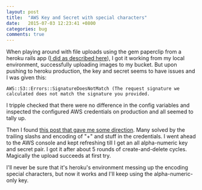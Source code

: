 ```yaml
---
layout: post
title:  "AWS Key and Secret with special characters"
date:   2015-07-03 12:23:41 +0800
categories: bug
comments: true
---
```

When playing around with file uploads using the gem paperclip from a heroku rails app ([I did as described here](https://devcenter.heroku.com/articles/paperclip-s3)), I got it working from my local environment, successfully uploading images to my bucket. But upon pushing to heroku production, the key and secret seems to have issues and I was given this:

````
AWS::S3::Errors::SignatureDoesNotMatch (The request signature we calculated does not match the signature you provided.
````
I tripple checked that there were no difference in the config variables and inspected the configured AWS credentials on production and all seemed to tally up.

Then I found [this post that gave me some direction](http://stackoverflow.com/questions/2777078/amazon-mws-request-signature-calculated-does-not-match-the-signature-provided). Many solved by the trailing slashs and encoding of "+" and stuff in the credentials. I went ahead to the AWS console and kept refreshing till I get an all alpha-numeric key and secret pair. I got it after about 5 rounds of create-and-delete cycles. Magically the upload succeeds at first try.

I'll never be sure that it's heroku's environment messing up the encoding special characters, but now it works and I'll keep using the alpha-numeric-only key.
